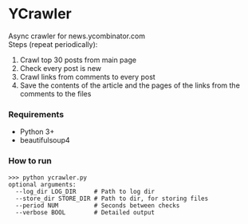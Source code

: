 # YCrawler
Async crawler for news.ycombinator.com<br>
Steps (repeat periodically):
<ol>
    <li>Crawl top 30 posts from main page</li>
    <li>Check every post is new</li>
    <li>Crawl links from comments to every post</li>
    <li>Save the contents of the article and 
    the pages of the links from the comments to the files</li>
</ol>

### Requirements
- Python 3+
- beautifulsoup4

### How to run
```
>>> python ycrawler.py 
optional arguments:
  --log_dir LOG_DIR     # Path to log dir
  --store_dir STORE_DIR # Path to dir, for storing files
  --period NUM          # Seconds between checks
  --verbose BOOL        # Detailed output
```
